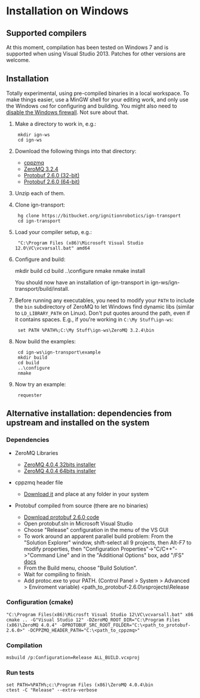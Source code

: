 # Installation on Windows

## Supported compilers

At this moment, compilation has been tested on Windows 7 and is supported
when using Visual Studio 2013. Patches for other versions are welcome.

## Installation

Totally experimental, using pre-compiled binaries in a local workspace.  To make things easier, use a MinGW shell for your editing work, and only use the
Windows `cmd` for configuring and building.  You might also need to [disable the Windows firewall](http://windows.microsoft.com/en-us/windows/turn-windows-firewall-on-off#turn-windows-firewall-on-off=windows-7).  Not sure about that.

1. Make a directory to work in, e.g.:

        mkdir ign-ws
        cd ign-ws

1. Download the following things into that directory:

    - [cppzmq](http://packages.osrfoundation.org/win32/deps/cppzmq-noarch.zip)
    - [ZeroMQ 3.2.4](http://packages.osrfoundation.org/win32/deps/zeromq-3.2.4-x86.zip)
    - [Protobuf 2.6.0 (32-bit)](http://packages.osrfoundation.org/win32/deps/protobuf-2.6.0-win32-vc12.zip)
    - [Protobuf 2.6.0 (64-bit)](http://packages.osrfoundation.org/win32/deps/protobuf-2.6.0-win64-vc12.zip)

1. Unzip each of them.

1. Clone ign-transport:

        hg clone https://bitbucket.org/ignitionrobotics/ign-transport
        cd ign-transport

1. Load your compiler setup, e.g.:

        "C:\Program Files (x86)\Microsoft Visual Studio 12.0\VC\vcvarsall.bat" amd64

1. Configure and build:

	mkdir build
	cd build
        ..\configure
	nmake
	nmake install

    You should now have an installation of ign-transport in ign-ws/ign-transport/build/install.

1. Before running any executables, you need to modify your `PATH` to include the `bin` subdirectory of ZeroMQ to let Windows find dynamic libs (similar to `LD_LIBRARY_PATH` on Linux).  Don't put quotes around the path, even if it contains spaces.  E.g., if you're working in `C:\My Stuff\ign-ws`:

        set PATH %PATH%;C:\My Stuff\ign-ws\ZeroMQ 3.2.4\bin

1. Now build the examples:

        cd ign-ws\ign-transport\example
        mkdir build
        cd build
        ..\configure
        nmake

1. Now try an example:

        requester

## Alternative installation: dependencies from upstream and installed on the system

### Dependencies

 - ZeroMQ Libraries
    - [ZeroMQ 4.0.4 32bits installer](http://miru.hk/archive/ZeroMQ-4.0.4~miru1.0-x86.exe)
    - [ZeroMQ 4.0.4 64bits installer](http://miru.hk/archive/ZeroMQ-4.0.4~miru1.0-x64.exe)

 - cppzmq header file
    - [Download it](https://github.com/zeromq/cppzmq) and place at any folder in your system

 - Protobuf compiled from source (there are no binaries)
    - [Download protobuf 2.6.0 code](https://protobuf.googlecode.com/svn/rc/protobuf-2.6.0.zip)
    - Open protobuf.sln in Microsoft Visual Studio
    - Choose "Release" configuration in the menu of the VS GUI
    - To work around an apparent parallel build problem: From the "Solution Explorer" window, shift-select all 9 projects, then Alt-F7 to modify properties, then "Configuration Properties"->"C/C++"->"Command Line" and in the "Additional Options" box, add "/FS" [docs](http://msdn.microsoft.com/en-us/library/dn502518.aspx)
    - From the Build menu, choose "Build Solution".
    - Wait for compiling to finish.
    - Add protoc.exe to your PATH. (Control Panel > System > Advanced > Enviroment variable)
      <path_to_protobuf-2.6.0\vsprojects\Release

### Configuration (cmake)

    "C:\Program Files(x86)\Microsft Visual Studio 12\VC\vcvarsall.bat" x86
    cmake .. -G"Visual Studio 12" -DZeroMQ_ROOT_DIR="C:\Program Files (x86)\ZeroMQ 4.0.4" -DPROTOBUF_SRC_ROOT_FOLDER="C:\<path_to_protobuf-2.6.0>" -DCPPZMQ_HEADER_PATH="C:\<path_to_cppzmq>"

### Compilation

    msbuild /p:Configuration=Release ALL_BUILD.vcxproj

### Run tests

    set PATH=%PATH%;c:\Program Files (x86)\ZeroMQ 4.0.4\bin
    ctest -C "Release" --extra-verbose

